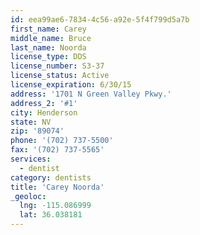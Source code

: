 ```yaml
---
id: eea99ae6-7834-4c56-a92e-5f4f799d5a7b
first_name: Carey
middle_name: Bruce
last_name: Noorda
license_type: DDS
license_number: S3-37
license_status: Active
license_expiration: 6/30/15
address: '1701 N Green Valley Pkwy.'
address_2: '#1'
city: Henderson
state: NV
zip: '89074'
phone: '(702) 737-5500'
fax: '(702) 737-5565'
services:
  - dentist
category: dentists
title: 'Carey Noorda'
_geoloc:
  lng: -115.086999
  lat: 36.038181
---
```

